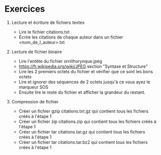 # Exercices
1) Lecture et écriture de fichiers textes
    - Lire le fichier citations.txt
    - Écrire les citations de chaque auteur dans un fichier <nom_de_l_auteur>.txt

2) Lecture de fichier binaire 
   - Lire l'entête du fichier ornithorynque.jpeg
   - https://fr.wikipedia.org/wiki/JPEG section "Syntaxe et Structure"
   - Lire les 2 premiers octets du fichier et vérifier que ce sont les bons octets
   - Lire et ignorer des séquences de 2 octets jusqu'à ce vous ayez le marqueur SOS
   - Ensuite lire le reste du fichier et afficher la grandeur du restant.

3) Compression de fichier
   - Créer un fichier gzip citations.txt.gz qui contient tous les fichiers créés à l'étape 1
   - Créer un fichier zip citations.zip qui contient tous les fichiers créés à l'étape 1
   - Créer un fichier tar citations.tar.gz qui contient tous les fichiers créés à l'étape 1
   - Créer un fichier tar citations.tar.bz2 qui contient tous les fichiers créés à l'étape 1


